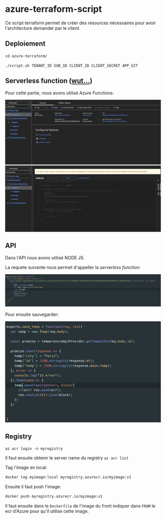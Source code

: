 # azure-terraform-script

Ce script terraform permet de créer des resources nécessaires pour avoir l'architecture demander par le _client_.


## Deploiement

`cd azure-terraform/`

`./script.sh TENANT_ID SUB_ID CLIENT_ID CLIENT_SECRET APP_GIT`


## Serverless function ([wut...](https://www.memecreator.org/static/images/memes/5005887.jpg))

Pour cette partie, nous avons utilisé Azure Functions:

![1](misc/1.png)
![2](misc/2.png)


## API

Dans l'API nous avons utilisé NODE JS.

La requete suivante nous permet d'appeller la _serverless function_:

![3](misc/3.png)

Pour ensuite sauvegarder:

![3](misc/4.png)


## Registry

`az acr login -n myregistry`

Il faut ensuite obtenir le server name du registry `az acr list`

Tag l'image en local:
```bash
docker tag myimage:local myregistry.azurecr.io/myimage:v1
```

Ensuite il faut push l'image:

```bash
docker push myregistry.azurecr.io/myimage:v1
```

Il faut ensuite dans le `Dockerfile` de l'image du front indiquer dans `FROM` le ecr d'Azure pour qu'il utilise cette image.
